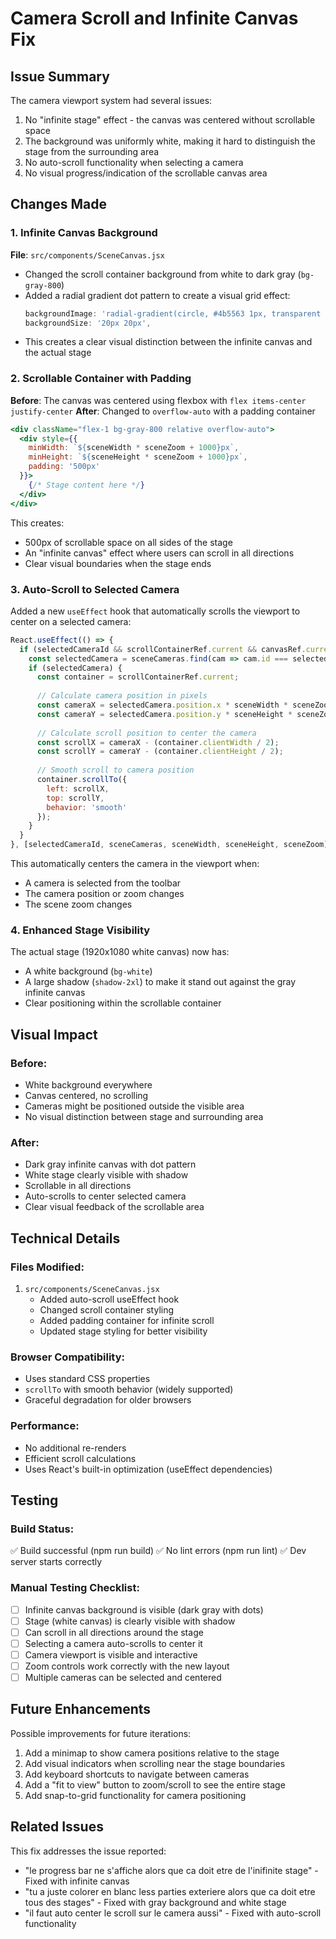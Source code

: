 # Camera Scroll and Infinite Canvas Fix

## Issue Summary
The camera viewport system had several issues:
1. No "infinite stage" effect - the canvas was centered without scrollable space
2. The background was uniformly white, making it hard to distinguish the stage from the surrounding area
3. No auto-scroll functionality when selecting a camera
4. No visual progress/indication of the scrollable canvas area

## Changes Made

### 1. Infinite Canvas Background
**File**: `src/components/SceneCanvas.jsx`

- Changed the scroll container background from white to dark gray (`bg-gray-800`)
- Added a radial gradient dot pattern to create a visual grid effect:
  ```jsx
  backgroundImage: 'radial-gradient(circle, #4b5563 1px, transparent 1px)',
  backgroundSize: '20px 20px',
  ```
- This creates a clear visual distinction between the infinite canvas and the actual stage

### 2. Scrollable Container with Padding
**Before**: The canvas was centered using flexbox with `flex items-center justify-center`
**After**: Changed to `overflow-auto` with a padding container

```jsx
<div className="flex-1 bg-gray-800 relative overflow-auto">
  <div style={{ 
    minWidth: `${sceneWidth * sceneZoom + 1000}px`,
    minHeight: `${sceneHeight * sceneZoom + 1000}px`,
    padding: '500px'
  }}>
    {/* Stage content here */}
  </div>
</div>
```

This creates:
- 500px of scrollable space on all sides of the stage
- An "infinite canvas" effect where users can scroll in all directions
- Clear visual boundaries when the stage ends

### 3. Auto-Scroll to Selected Camera
Added a new `useEffect` hook that automatically scrolls the viewport to center on a selected camera:

```jsx
React.useEffect(() => {
  if (selectedCameraId && scrollContainerRef.current && canvasRef.current) {
    const selectedCamera = sceneCameras.find(cam => cam.id === selectedCameraId);
    if (selectedCamera) {
      const container = scrollContainerRef.current;
      
      // Calculate camera position in pixels
      const cameraX = selectedCamera.position.x * sceneWidth * sceneZoom;
      const cameraY = selectedCamera.position.y * sceneHeight * sceneZoom;
      
      // Calculate scroll position to center the camera
      const scrollX = cameraX - (container.clientWidth / 2);
      const scrollY = cameraY - (container.clientHeight / 2);
      
      // Smooth scroll to camera position
      container.scrollTo({
        left: scrollX,
        top: scrollY,
        behavior: 'smooth'
      });
    }
  }
}, [selectedCameraId, sceneCameras, sceneWidth, sceneHeight, sceneZoom]);
```

This automatically centers the camera in the viewport when:
- A camera is selected from the toolbar
- The camera position or zoom changes
- The scene zoom changes

### 4. Enhanced Stage Visibility
The actual stage (1920x1080 white canvas) now has:
- A white background (`bg-white`)
- A large shadow (`shadow-2xl`) to make it stand out against the gray infinite canvas
- Clear positioning within the scrollable container

## Visual Impact

### Before:
- White background everywhere
- Canvas centered, no scrolling
- Cameras might be positioned outside the visible area
- No visual distinction between stage and surrounding area

### After:
- Dark gray infinite canvas with dot pattern
- White stage clearly visible with shadow
- Scrollable in all directions
- Auto-scrolls to center selected camera
- Clear visual feedback of the scrollable area

## Technical Details

### Files Modified:
1. `src/components/SceneCanvas.jsx`
   - Added auto-scroll useEffect hook
   - Changed scroll container styling
   - Added padding container for infinite scroll
   - Updated stage styling for better visibility

### Browser Compatibility:
- Uses standard CSS properties
- `scrollTo` with smooth behavior (widely supported)
- Graceful degradation for older browsers

### Performance:
- No additional re-renders
- Efficient scroll calculations
- Uses React's built-in optimization (useEffect dependencies)

## Testing

### Build Status:
✅ Build successful (npm run build)
✅ No lint errors (npm run lint)
✅ Dev server starts correctly

### Manual Testing Checklist:
- [ ] Infinite canvas background is visible (dark gray with dots)
- [ ] Stage (white canvas) is clearly visible with shadow
- [ ] Can scroll in all directions around the stage
- [ ] Selecting a camera auto-scrolls to center it
- [ ] Camera viewport is visible and interactive
- [ ] Zoom controls work correctly with the new layout
- [ ] Multiple cameras can be selected and centered

## Future Enhancements

Possible improvements for future iterations:
1. Add a minimap to show camera positions relative to the stage
2. Add visual indicators when scrolling near the stage boundaries
3. Add keyboard shortcuts to navigate between cameras
4. Add a "fit to view" button to zoom/scroll to see the entire stage
5. Add snap-to-grid functionality for camera positioning

## Related Issues

This fix addresses the issue reported:
- "le progress bar ne s'affiche alors que ca doit etre de l'inifinite stage" - Fixed with infinite canvas
- "tu a juste colorer en blanc less parties exteriere alors que ca doit etre tous des stages" - Fixed with gray background and white stage
- "il faut auto center le scroll sur le camera aussi" - Fixed with auto-scroll functionality
